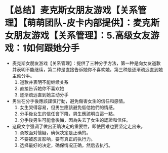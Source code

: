 # 【总结】麦克斯女朋友游戏【关系管理】【萌萌团队-皮卡内部提供】：麦克斯女朋友游戏【关系管理】：5.高级女友游戏：1如何跟她分手

-   麦克斯女朋友游戏【关系管理】：提供了三种分手方法，第一种是向女友道歉并表明不能继续，第二种是直接告诉她你不喜欢她，第三种是逐渐疏远直到她主动分手。
    1.  道歉并表明不能继续关系
    2.  直接告诉她你不喜欢她
    3.  逐渐疏远直到她主动分手
-   男生在分手後應該謹慎行動，避免傷害女生的信任和感情。
    1.  女生哭得容易，但男生應該避免低估她們的情感。
    2.  分手後女生的信任會下降，男生應該明白這一點。
    3.  分手後男生可能會後悔，因為失去了女生的認證和信任。
-   这段文字强调了做出正确决定的重要性，即使困难也要坚定走出来。
    1.  勇敢面对懷疑，确保决定是正确的。
    2.  不要被怨言影响，要有真正的执行力。
    3.  选择最好的决定，确保情况正确，然后去执行。